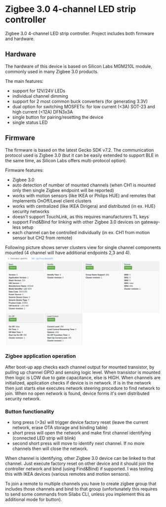 # Zigbee 3.0 4-channel LED strip controller

Zigbee 3.0 4-channel LED strip controller. Project includes both firmware and hardware.

## Hardware

The hardware of this device is based on Silicon Labs MGM210L module, commonly used in many Zigbee 3.0 products.

The main features:
- support for 12V/24V LEDs
- individual channel dimming
- support for 2 most common buck converters (for generating 3.3V)
- dual option for switching MOSFETs: for low current (<3A) SOT-23 and high current (<12A) DFN3x3A
- single button for pairing/resetting the device
- single status LED

## Firmware

The firmware is based on the latest Gecko SDK v7.2. The communication protocol used is Zigbee 3.0 (but it can be easily extended to support BLE in the same time, as Silicon Labs offers multi-protocol option).

Firmware features:
- Zigbee 3.0
- auto detection of number of mounted channels (when CH1 is mounted only then single Zigbee endpoint will be reported)
- works with motion sensors (like IKEA or Philips HUE) and remotes that implements OnOff/Level client clusters
- works with centralized (like IKEA Dirigera) and distributed (in ex. HUE) security networks
- doesn't support TouchLink, as this requires manufacturers TL keys
- support Find&Bind for linking with other Zigbee 3.0 devices on gateway-less setup
- each channel can be controlled individually (in ex. CH1 from motion sensor but CH2 from remote)

Following picture shows server clusters view for single channel components mounted (4 channel will have additional endpoints 2,3 and 4).
![Zigbee server clusters view for single channel components mounted](res/zigbee_clusters.png)

### Zigbee application operation

After boot-up app checks each channel output for mounted transistor, by pulling up channel GPIO and sensing logic level. When transistor is mounted then logic is LOW due to gate capacitance, else is HIGH. When channels are initialized, application checks if device is in network. If is in the network then just starts else executes network steering procedure to find network to join. When no open network is found, device forms it's own distributed security network.

### Button functionality

- long press (>3s) will trigger device factory reset (leave the current network, erase OTA storage and binding table)
- short press will open the network and make first channel identifying (connected LED strip will blink)
- second short press will move to identify next channel. If no more channels then will close the network.

When channel is identifying, other Zigbee 3.0 device can be linked to that channel. Just execute factory reset on other device and it should join the controller network and bind (using Find&Bind) if supported. I was testing this with IKEA devices (various remotes and motion sensors).

To join a remote to multiple channels you have to create zigbee group that includes those channels and bind to that group (unfortunately this requires to send some commands from Silabs CLI, unless you implement this as additional mode for button).


